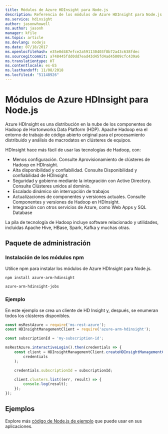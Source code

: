 ```yaml
---
title: Módulos de Azure HDInsight para Node.js
description: Referencia de los módulos de Azure HDInsight para Node.js
ms.service: hdinsight
author: jasonwhowell
ms.author: jasonh
manager: kfile
ms.topic: article
ms.devlang: nodejs
ms.date: 07/18/2017
ms.openlocfilehash: e35e0d487efce2a591130403f8b72a43c638fdec
ms.sourcegitcommit: a748445fdd0dd7ead43d45fd4ad45009cfc439a6
ms.translationtype: HT
ms.contentlocale: es-ES
ms.lasthandoff: 11/08/2018
ms.locfileid: "51148926"
---
```

# <a name="azure-hdinsight-modules-for-nodejs"></a>Módulos de Azure HDInsight para Node.js

Azure HDInsight es una distribución en la nube de los componentes de Hadoop de Hortonworks Data Platform (HDP). Apache Hadoop era el entorno de trabajo de código abierto original para el procesamiento distribuido y análisis de macrodatos en clústeres de equipos.

HDInsight hace más fácil de usar las tecnologías de Hadoop, con:
- Menos configuración. Consulte Aprovisionamiento de clústeres de Hadoop en HDInsight.
- Alta disponibilidad y confiabilidad. Consulte Disponibilidad y confiabilidad de HDInsight.
- Seguridad y gobierno mediante la integración con Active Directory. Consulte Clústeres unidos al dominio.
- Escalado dinámico sin interrupción de trabajos
- Actualizaciones de componentes y versiones actuales. Consulte Componentes y versiones de Hadoop en HDInsight.
- Integración con otros servicios de Azure, como Web Apps y SQL Database

La pila de tecnología de Hadoop incluye software relacionado y utilidades, incluidas Apache Hive, HBase, Spark, Kafka y muchas otras. 

## <a name="management-package"></a>Paquete de administración

### <a name="install-the-npm-modules"></a>Instalación de los módulos npm

Utilice npm para instalar los módulos de Azure HDInsight para Node.js.

```bash
npm install azure-arm-hdinsight
```

```bash
azure-arm-hdinsight-jobs
```

### <a name="example"></a>Ejemplo 

En este ejemplo se crea un cliente de HD Insight y, después, se enumeran todos los clústeres disponibles. 

```javascript
const msRestAzure = require('ms-rest-azure');
const HDInsightManagementClient = require('azure-arm-hdinsight');

const subscriptionId = 'my-subscription-id';

msRestAzure.interactiveLogin().then(credentials => {
    const client = HDInsightManagementClient.createHDInsightManagementClient(
        credentials
    );

    credentials.subscriptionId = subscriptionId;

    client.clusters.list((err, result) => {
        console.log(result);
    });
});
```

## <a name="samples"></a>Ejemplos

Explore más [código de Node.js de ejemplo](https://azure.microsoft.com/resources/samples/?platform=nodejs) que puede usar en sus aplicaciones.
